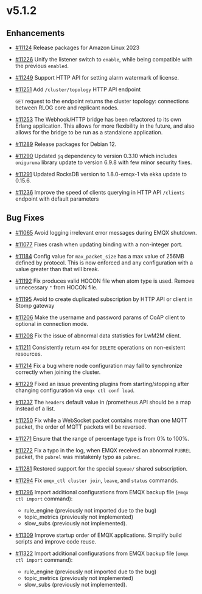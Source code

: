 # v5.1.2

## Enhancements

- [#11124](https://github.com/emqx/emqx/pull/11124) Release packages for Amazon Linux 2023

- [#11226](https://github.com/emqx/emqx/pull/11226) Unify the listener switch to `enable`, while being compatible with the previous `enabled`.

- [#11249](https://github.com/emqx/emqx/pull/11249) Support HTTP API for setting alarm watermark of license.

- [#11251](https://github.com/emqx/emqx/pull/11251) Add `/cluster/topology` HTTP API endpoint

  `GET` request to the endpoint returns the cluster topology: connections between RLOG core and replicant nodes.

- [#11253](https://github.com/emqx/emqx/pull/11253) The Webhook/HTTP bridge has been refactored to its own Erlang application. This allows for more flexibility in the future, and also allows for the bridge to be run as a standalone application.

- [#11289](https://github.com/emqx/emqx/pull/11289) Release packages for Debian 12.

- [#11290](https://github.com/emqx/emqx/pull/11290) Updated `jq` dependency to version 0.3.10 which includes `oniguruma` library update to version 6.9.8 with few minor security fixes.

- [#11291](https://github.com/emqx/emqx/pull/11291) Updated RocksDB version to 1.8.0-emqx-1 via ekka update to 0.15.6.

- [#11236](https://github.com/emqx/emqx/pull/11236) Improve the speed of clients querying in HTTP API `/clients` endpoint with default parameters

## Bug Fixes

- [#11065](https://github.com/emqx/emqx/pull/11065) Avoid logging irrelevant error messages during EMQX shutdown.

- [#11077](https://github.com/emqx/emqx/pull/11077) Fixes crash when updating binding with a non-integer port.

- [#11184](https://github.com/emqx/emqx/pull/11184) Config value for `max_packet_size` has a max value of 256MB defined by protocol. This is now enforced and any configuration with a value greater than that will break.

- [#11192](https://github.com/emqx/emqx/pull/11192) Fix produces valid HOCON file when atom type is used.
  Remove unnecessary `"` from HOCON file.

- [#11195](https://github.com/emqx/emqx/pull/11195) Avoid to create duplicated subscription by HTTP API or client in Stomp gateway

- [#11206](https://github.com/emqx/emqx/pull/11206) Make the username and password params of CoAP client to optional in connection mode.

- [#11208](https://github.com/emqx/emqx/pull/11208) Fix the issue of abnormal data statistics for LwM2M client.

- [#11211](https://github.com/emqx/emqx/pull/11211) Consistently return `404` for `DELETE` operations on non-existent resources.

- [#11214](https://github.com/emqx/emqx/pull/11214) Fix a bug where node configuration may fail to synchronize correctly when joining the cluster.

- [#11229](https://github.com/emqx/emqx/pull/11229) Fixed an issue preventing plugins from starting/stopping after changing configuration via `emqx ctl conf load`.

- [#11237](https://github.com/emqx/emqx/pull/11237) The `headers` default value in /prometheus API should be a map instead of a list.

- [#11250](https://github.com/emqx/emqx/pull/11250) Fix while a WebSocket packet contains more than one MQTT packet, the order of MQTT packets will be reversed.


- [#11271](https://github.com/emqx/emqx/pull/11271) Ensure that the range of percentage type is from 0% to 100%.

- [#11272](https://github.com/emqx/emqx/pull/11272) Fix a typo in the log, when EMQX received an abnormal `PUBREL` packet, the `pubrel` was mistakenly typo as `pubrec`.

- [#11281](https://github.com/emqx/emqx/pull/11281) Restored support for the special `$queue/` shared subscription.

- [#11294](https://github.com/emqx/emqx/pull/11294) Fix `emqx_ctl cluster join`, `leave`, and `status` commands.

- [#11296](https://github.com/emqx/emqx/pull/11296) Import additional configurations from EMQX backup file (`emqx ctl import` command):
  - rule_engine (previously not imported due to the bug)
  - topic_metrics (previously not implemented)
  - slow_subs (previously not implemented).

- [#11309](https://github.com/emqx/emqx/pull/11309) Improve startup order of EMQX applications.
  Simplify build scripts and improve code reuse.

- [#11322](https://github.com/emqx/emqx/pull/11322) Import additional configurations from EMQX backup file (`emqx ctl import` command):
  - rule_engine (previously not imported due to the bug)
  - topic_metrics (previously not implemented)
  - slow_subs (previously not implemented).
